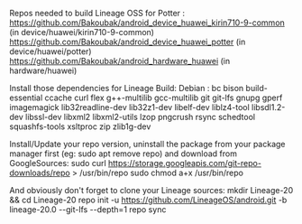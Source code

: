 Repos needed to build Lineage OSS for Potter :
https://github.com/Bakoubak/android_device_huawei_kirin710-9-common (in device/huawei/kirin710-9-common)
https://github.com/Bakoubak/android_device_huawei_potter (in device/huawei/potter)
https://github.com/Bakoubak/android_hardware_huawei (in hardware/huawei)

Install those dependencies for Lineage Build:
Debian : bc bison build-essential ccache curl flex g++-multilib gcc-multilib git
git-lfs gnupg gperf imagemagick lib32readline-dev lib32z1-dev libelf-dev liblz4-tool libsdl1.2-dev
libssl-dev libxml2 libxml2-utils lzop pngcrush rsync schedtool squashfs-tools xsltproc zip zlib1g-dev

Install/Update your repo version, uninstall the package from your package manager first (eg: sudo apt remove repo) and download from GoogleSources:
sudo curl https://storage.googleapis.com/git-repo-downloads/repo > /usr/bin/repo
sudo chmod a+x /usr/bin/repo

And obviously don't forget to clone your Lineage sources:
mkdir Lineage-20 && cd Lineage-20
repo init -u https://github.com/LineageOS/android.git -b lineage-20.0 --git-lfs --depth=1
repo sync
